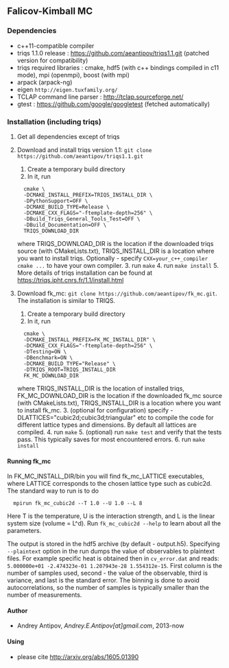 ## Falicov-Kimball MC
### Dependencies 
- c++11-compatible compiler
- triqs 1.1.0 release : https://github.com/aeantipov/triqs1.1.git (patched version for compatibility)
- triqs required libraries : cmake, hdf5 (with c++ bindings compiled in c11 mode), mpi (openmpi), boost (with mpi)
- arpack (arpack-ng)
- eigen `http://eigen.tuxfamily.org/`
- TCLAP command line parser : http://tclap.sourceforge.net/
- gtest : https://github.com/google/googletest (fetched automatically) 

### Installation (including triqs)
1. Get all dependencies except of triqs 
2. Download and install triqs version 1.1: `git clone https://github.com/aeantipov/triqs1.1.git` 
    1. Create a temporary build directory
    2. In it, run 
      ```
        cmake \
        -DCMAKE_INSTALL_PREFIX=TRIQS_INSTALL_DIR \
        -DPythonSupport=OFF \
        -DCMAKE_BUILD_TYPE=Release \
        -DCMAKE_CXX_FLAGS="-ftemplate-depth=256" \
        -DBuild_Triqs_General_Tools_Test=OFF \
        -DBuild_Documentation=OFF \
        TRIQS_DOWNLOAD_DIR
    ```
     
      where TRIQS_DOWNLOAD_DIR is the location if the downloaded triqs source (with CMakeLists.txt), TRIQS_INSTALL_DIR is a location where you want to install triqs. Optionally - specify `CXX=your_c++_compiler cmake ...` to have your own compiler. 
    3. run `make`
    4. run `make install`
    5. More details of triqs installation can be found at https://triqs.ipht.cnrs.fr/1.1/install.html

3. Download fk_mc: `git clone https://github.com/aeantipov/fk_mc.git`. The installation is similar to TRIQS. 
    1. Create a temporary build directory
    2. In it, run 
      ```
        cmake \
        -DCMAKE_INSTALL_PREFIX=FK_MC_INSTALL_DIR" \
        -DCMAKE_CXX_FLAGS="-ftemplate-depth=256" \
        -DTesting=ON \
        -DBenchmark=ON \
        -DCMAKE_BUILD_TYPE="Release" \
        -DTRIQS_ROOT=TRIQS_INSTALL_DIR
        FK_MC_DOWNLOAD_DIR
      ```
      
      where TRIQS_INSTALL_DIR is the location of installed triqs, FK_MC_DOWNLOAD_DIR is the location if the downloaded fk_mc source (with CMakeLists.txt), TRIQS_INSTALL_DIR is a location where you want to install fk_mc. 
    3. (optional for configuration) specify -DLATTICES="cubic2d;cubic3d;triangular" etc to compile the code for different lattice types and dimensions. By default all lattices are compiled.
    4. run `make`
    5. (optional) run `make test` and verify that the tests pass. This typically saves for most encountered errors.
    6. run `make install`

#### Running fk_mc
In FK_MC_INSTALL_DIR/bin you will find fk_mc_LATTICE executables, where LATTICE corresponds to the chosen lattice type such as cubic2d. 
The standard way to run is to do 
```
  mpirun fk_mc_cubic2d --T 1.0 --U 1.0 --L 8
```

Here T is the temperature, U is the interaction strength, and L is the linear system size (volume = L^d). Run `fk_mc_cubic2d --help` to learn about all the parameters. 

The output is stored in the hdf5 archive (by default - output.h5). Specifying `--plaintext` option in the run dumps the value of observables to plaintext files. For example specific heat is obtained then in `cv_error.dat` and reads:
`5.000000e+01 -2.474323e-01 1.207943e-28 1.554312e-15`. First column is the number of samples used, second - the value of the observable, third is variance, and last is the standard error. The binning is done to avoid autocorrelations, so the number of samples is typically smaller than the number of measurements.

#### Author
- Andrey Antipov, *Andrey.E.Antipov[at]gmail.com*, 2013-now

#### Using 
- please cite http://arxiv.org/abs/1605.01390 
